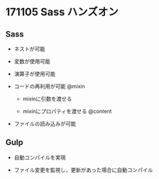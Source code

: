 # 171105 Sass ハンズオン

## Sass

* ネストが可能

* 変数が使用可能

* 演算子が使用可能

* コードの再利用が可能 @mixin

	* mixinに引数を渡せる

	* mixinにプロパティを渡せる @content

* ファイルの読み込みが可能

## Gulp

* 自動コンパイルを実現

* ファイル変更を監視し，更新があった場合に自動コンパイル